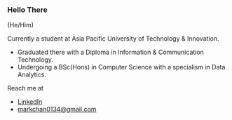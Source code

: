 ### Hello There

(He/Him)

Currently a student at Asia Pacific University of Technology & Innovation.  
- Graduated there with a Diploma in Information & Communication Technology.  
- Undergoing a BSc(Hons) in Computer Science with a specialism in Data Analytics.  

Reach me at  
- [LinkedIn](https://www.linkedin.com/in/markchan0134/)
- markchan0134@gmail.com


<!--
**m-vv0x/m-vv0x** is a ✨ _special_ ✨ repository because its `README.md` (this file) appears on your GitHub profile.

Here are some ideas to get you started:

- 🔭 I’m currently working on ...
- 🌱 I’m currently learning ...
- 👯 I’m looking to collaborate on ...
- 🤔 I’m looking for help with ...
- 💬 Ask me about ...
- 📫 How to reach me: ...
- 😄 Pronouns: ...
- ⚡ Fun fact: ...
-->
